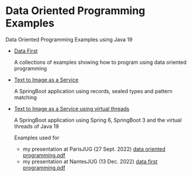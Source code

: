 # Data Oriented Programming Examples
Data Oriented Programming Examples using Java 19

- [Data First](data-first) 

  A collections of examples showing how to program using data oriented programming

- [Text to Image as a Service](text-to-image-as-a-service/README.md)

  A SpringBoot application using records, sealed types and pattern matching

- [Text to Image as a Service using virtual threads](text-to-image-as-a-service-virtual-thread/README.md)

  A SpringBoot application using Spring 6, SpringBoot 3 and the virtual threads of Java 19


  Examples used for
  - my presentation at ParisJUG (27 Sept. 2022)
    [data oriented programming.pdf](data%20first%20programming.pdf)
  - my presentation at NantesJUG (13 Dec. 2022)
    [data first programming.pdf](data%20first%20programming.pdf)

  

  

